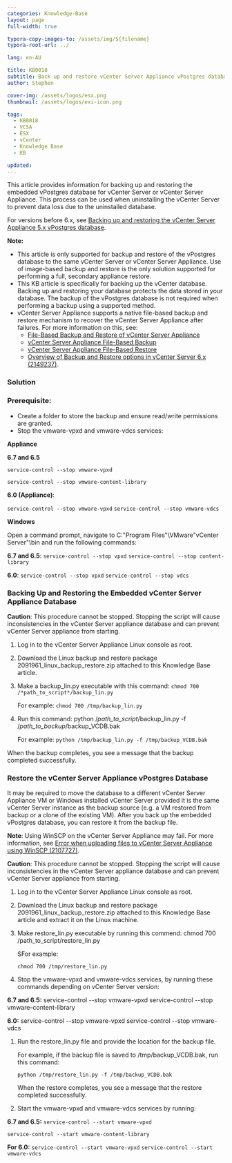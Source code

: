 ```yaml
---
categories: Knowledge-Base
layout: page
full-width: true

typora-copy-images-to: /assets/img/${filename}
typora-root-url: ../

lang: en-AU

title: KB0018
subtitle: Back up and restore vCenter Server Appliance vPostgres database
author: Stephen

cover-img: /assets/logos/esx.png
thumbnail: /assets/logos/exi-icon.png

tags: 
  - KB0018
  - VCSA
  - ESX
  - vCenter
  - Knowledge Base
  - KB

updated: 
---
```




This article provides information for backing up and restoring the embedded vPostgres database for vCenter Server or vCenter Server Appliance. This process can be used when uninstalling the vCenter Server to prevent data loss due to the uninstalled database.

For versions before 6.x, see [Backing up and restoring the vCenter Server Appliance 5.x vPostgres database](https://kb.vmware.com/s/article/2034505).

**Note:**

* This article is only supported for backup and restore of the vPostgres database to the same vCenter Server or vCenter Server Appliance. Use of image-based backup and restore is the only solution supported for performing a full, secondary appliance restore.
* This KB article is specifically for backing up the vCenter database. Backing up and restoring your database protects the data stored in your database. The backup of the vPostgres database is not required when performing a backup using a supported method.
* vCenter Server Appliance supports a native file-based backup and restore mechanism to recover the vCenter Server Appliance after failures. For more information on this, see:
  * [File-Based Backup and Restore of vCenter Server Appliance](https://docs.vmware.com/en/VMware-vSphere/6.5/com.vmware.vsphere.install.doc/GUID-3EAED005-B0A3-40CF-B40D-85AD247D7EA4.html) 
  * [vCenter Server Appliance File-Based Backup](https://featurewalkthrough.vmware.com/t/vsphere-6-5/vcenter-server-appliance-file-based-backup/)
  * [vCenter Server Appliance File-Based Restore](https://featurewalkthrough.vmware.com/t/vsphere-6-5/vcenter-server-appliance-file-based-restore/)
  * [Overview of Backup and Restore options in vCenter Server 6.x (2149237)](https://kb.vmware.com/s/article/2149237).

### Solution

### **Prerequisite**:

* Create a folder to store the backup and ensure read/write permissions are granted.
* Stop the vmware-vpxd and vmware-vdcs services:

**Appliance**

**6.7 and 6.5**

`service-control --stop vmware-vpxd`

`service-control --stop vmware-content-library`

 

**6.0 (Appliance)**:

`service-control --stop vmware-vpxd`
`service-control --stop vmware-vdcs`

**Windows**

Open a command prompt, navigate to C:\"Program Files"\VMware\"vCenter Server"\bin and run the following commands:

**6.7 and 6.5**:
`service-control --stop vpxd`
`service-control --stop content-library`

**6.0**:
`service-control --stop vpxd`
`service-control --stop vdcs`

### **Backing Up and Restoring the Embedded vCenter Server Appliance Database**

**Caution**: This procedure cannot be stopped. Stopping the script will cause inconsistencies in the vCenter Server appliance database and can prevent vCenter Server appliance from starting.

1. Log in to the vCenter Server Appliance Linux console as root.

2. Download the Linux backup and restore package 2091961_linux_backup_restore.zip attached to this Knowledge Base article.

3. Make a backup_lin.py executable with this command: `chmod 700 /*path_to_script*/backup_lin.py`

   For example:
   `chmod 700 /tmp/backup_lin.py`

4. Run this command: python /*path_to_script*/backup_lin.py -f /*path_to_backup*/backup_VCDB.bak

   For example:
   `python /tmp/backup_lin.py -f /tmp/backup_VCDB.bak`

When the backup completes, you see a message that the backup completed successfully.

### **Restore the vCenter Server Appliance vPostgres Database**

It may be required to move the database to a different vCenter Server Appliance VM or Windows installed vCenter Server provided it is the same vCenter Server instance as the backup source (e.g. a VM restored from backup or a clone of the existing VM). After you back up the embedded vPostgres database, you can restore it from the backup file.

**Note**: Using WinSCP on the vCenter Server Appliance may fail. For more information, see [Error when uploading files to vCenter Server Appliance using WinSCP (2107727)](https://kb.vmware.com/s/article/2107727).

**Caution**: This procedure cannot be stopped. Stopping the script will cause inconsistencies in the vCenter Server appliance database and can prevent vCenter Server appliance from starting.

1. Log in to the vCenter Server Appliance Linux console as root.

2. Download the Linux backup and restore package 2091961_linux_backup_restore.zip attached to this Knowledge Base article and extract it on the Linux machine.

3. Make restore_lin.py executable by running this commend: chmod 700 /path_to_script/restore_lin.py

   SFor example:

   `chmod 700 /tmp/restore_lin.py`

4. Stop the vmware-vpxd and vmware-vdcs services, by running these commands depending on vCenter Server version:

**6.7 and 6.5:**
service-control --stop vmware-vpxd
service-control --stop vmware-content-library

**6.0:**
service-control --stop vmware-vpxd
service-control --stop vmware-vdcs

1. Run the restore_lin.py file and provide the location for the backup file.

   For example, if the backup file is saved to /tmp/backup_VCDB.bak, run this command:

   `python /tmp/restore_lin.py -f /tmp/backup_VCDB.bak`

   When the restore completes, you see a message that the restore completed successfully.

2. Start the vmware-vpxd and vmware-vdcs services by running:

**6.7 and 6.5:**
`service-control --start vmware-vpxd`

`service-control --start vmware-content-library`

**For 6.0:**
`service-control --start vmware-vpxd`
`service-control --start vmware-vdcs`



